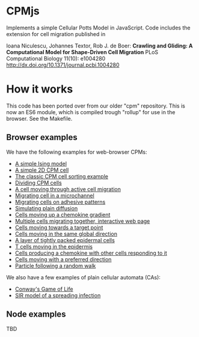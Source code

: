 # CPMjs

Implements a simple Cellular Potts Model in JavaScript. Code includes the extension for cell migration published in 

Ioana Niculescu, Johannes Textor, Rob J. de Boer:
__Crawling and Gliding: A Computational Model for Shape-Driven Cell Migration__
PLoS Computational Biology 11(10): e1004280
http://dx.doi.org/10.1371/journal.pcbi.1004280

# How it works

This code has been ported over from our older "cpm" repository. This is now an ES6 module, which is compiled trough "rollup" for use in the browser. See the Makefile.

## Browser examples

We have the following examples for web-browser CPMs:

* [A simple Ising model](./examples/html/IsingModel.html)
* [A simple 2D CPM cell](./examples/html/SingleCell.html)
* [The classic CPM cell sorting example](./examples/html/Cellsorting.html)
* [Dividing CPM cells](./examples/html/CellDivision.html)
* [A cell moving through active cell migration](./examples/html/Actmodel.html)
* [Migrating cell in a microchannel](./examples/html/Microchannel.html)
* [Migrating cells on adhesive patterns](./examples/html/ActOnMicroPattern.html)
* [Simulating plain diffusion](./examples/html/Diffusion.html)
* [Cells moving up a chemokine gradient](./examples/html/Chemotaxis.html)
* [Multiple cells migrating together, interactive web page](./examples/html/CollectiveMigration.html)
* [Cells moving towards a target point](./examples/html/DirectedMotionTargetPoint.html)
* [Cells moving in the same global direction](./examples/html/DirectedMotionLinear.html)
* [A layer of tightly packed epidermal cells](./examples/html/Epidermis.html)
* [T cells moving in the epidermis](./examples/html/EpidermisWithTCells.html)
* [Cells producing a chemokine with other cells responding to it](./examples/ManyCellsDiffusion.html)
* [Cells moving with a preferred direction](./examples/html/ManyCellsPrefDir.html)
* [Particle following a random walk](./examples/RandomWalk.html)

We also have a few examples of plain cellular automata (CAs):

* [Conway's Game of Life](./examples/html/GameOfLife.html)
* [SIR model of a spreading infection](./examples/html/SIR.html)

## Node examples

TBD
